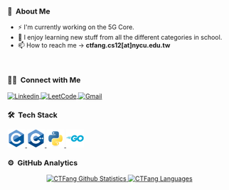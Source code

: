 <h3 align="left">💬 &nbsp;About Me</h3>

- ⚡ I'm currently working on the 5G Core.
- 🌱 I enjoy learning new stuff from all the different categories in school.
- 📫 How to reach me → <strong>ctfang.cs12[at]nycu.edu.tw</strong>

<br>

<h3 align="left">🤝🏻 &nbsp;Connect with Me</h3>
<p align="left">
  <a href="https://www.linkedin.com/in/%E5%AE%87%E5%AE%B8-%E8%A9%B9-71211a347/" target="_blank">
    <img align="center" src="https://raw.githubusercontent.com/rahuldkjain/github-profile-readme-generator/master/src/images/icons/Social/linked-in-alt.svg" alt="Linkedin" height="30" width="40" />
  </a>
  <a href="https://leetcode.com/solar224" target="_blank">
    <img align="center" src="https://upload.wikimedia.org/wikipedia/commons/1/19/LeetCode_logo_black.png" alt="LeetCode" height="30" width="30" />
  </a>
  <a href="mailto:ctfang.cs12@nycu.edu.tw" target="_blank">
    <img align="center" src="https://cdn.jsdelivr.net/npm/simple-icons@3.0.1/icons/gmail.svg" alt="Gmail" height="30" width="30" />
  </a>
</p>

<h3 align="left">🛠 &nbsp;Tech Stack</h3>
<p align="left"> 
  <a href="https://www.cprogramming.com/" target="_blank" rel="noreferrer"> 
    <img src="https://raw.githubusercontent.com/devicons/devicon/master/icons/c/c-original.svg" alt="c" width="40" height="40" /> 
  </a>
  <a href="https://www.w3schools.com/cpp/" target="_blank" rel="noreferrer">
    <img src="https://raw.githubusercontent.com/devicons/devicon/master/icons/cplusplus/cplusplus-original.svg" alt="cplusplus" width="40" height="40" /> 
  </a>
  <a href="https://www.python.org" target="_blank" rel="noreferrer"> 
    <img src="https://raw.githubusercontent.com/devicons/devicon/master/icons/python/python-original.svg" alt="python" width="40" height="40" /> 
  </a>
  <a href="https://go.dev/" target="_blank" rel="noreferrer"> 
    <img src="https://raw.githubusercontent.com/devicons/devicon/master/icons/go/go-original-wordmark.svg" alt="golang" width="40" height="40" /> 
  </a>
</p>

<h3>⚙️ &nbsp;GitHub Analytics</h3>
<p align="center">
  <a href="https://github.com/solar224">
    <img height="160em" src="https://github-profile-summary-cards.vercel.app/api/cards/stats?username=solar224&theme=github_dark" alt="CTFang Github Statistics" />
    <img height="160em" src="https://github-profile-summary-cards.vercel.app/api/cards/most-commit-language?username=solar224&theme=github_dark" alt="CTFang Languages" />
  </a>
</p>
